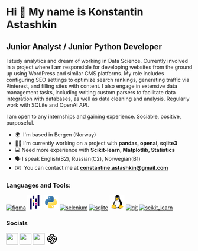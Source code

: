 Hi 👋 My name is Konstantin Astashkin
=====================================

Junior Analyst / Junior Python Developer
--------------

I study analytics and dream of working in Data Science. Currently involved in a project where I am responsible for developing websites from the ground up using WordPress and similar CMS platforms. My role includes configuring SEO settings to optimize search rankings, generating traffic via Pinterest, and filling sites with content. I also engage in extensive data management tasks, including writing custom parsers to facilitate data integration with databases, as well as data cleaning and analysis. Regularly work with SQLite and OpenAI API.

I am open to any internships and gaining experience. Sociable, positive, purposeful.

*   🌍  I'm based in Bergen (Norway)
*   👨‍💻  I'm currently working on a project with **pandas, openai, sqlite3**
*   💻  Need more experience with **Scikit-learn, Matplotlib, Statistics**
*   🗣  I speak English(B2), Russian(C2), Norwegian(B1)
*   ✉️  You can contact me at **[constantine.astashkin@gmail.com](mailto:constantine.astashkin@gmail.com)**


<h3 align="left">Languages and Tools:</h3>
<p align="left">
  <a href="https://www.figma.com/" target="_blank" rel="noreferrer"> <img src="https://www.vectorlogo.zone/logos/figma/figma-icon.svg" alt="figma" width="40" height="40"/></a> 
  <a href="https://pandas.pydata.org/" target="_blank" rel="noreferrer"> <img src="https://raw.githubusercontent.com/devicons/devicon/2ae2a900d2f041da66e950e4d48052658d850630/icons/pandas/pandas-original.svg" alt="pandas" width="40" height="40"/></a> 
  <a href="https://www.python.org" target="_blank" rel="noreferrer"> <img src="https://raw.githubusercontent.com/devicons/devicon/master/icons/python/python-original.svg" alt="python" width="40" height="40"/></a> 
  <a href="https://www.selenium.dev" target="_blank" rel="noreferrer"> <img src="https://raw.githubusercontent.com/detain/svg-logos/780f25886640cef088af994181646db2f6b1a3f8/svg/selenium-logo.svg" alt="selenium" width="40" height="40"/></a> 
  <a href="https://www.sqlite.org/" target="_blank" rel="noreferrer"> <img src="https://www.vectorlogo.zone/logos/sqlite/sqlite-icon.svg" alt="sqlite" width="40" height="40"/></a>
    <a href="https://www.linux.org/" target="_blank" rel="noreferrer"> <img src="https://raw.githubusercontent.com/devicons/devicon/master/icons/linux/linux-original.svg" alt="linux" width="40" height="40"/></a> 
  <a href="https://git-scm.com/" target="_blank" rel="noreferrer"> <img src="https://www.vectorlogo.zone/logos/git-scm/git-scm-icon.svg" alt="git" width="40" height="40"/></a> 
  <a href="https://scikit-learn.org/" target="_blank" rel="noreferrer"> <img src="https://upload.wikimedia.org/wikipedia/commons/0/05/Scikit_learn_logo_small.svg" alt="scikit_learn" width="40" height="40"/></a> 
</p>

<h3 align="left">Socials</h3>
<p align="left"> <a href="https://www.github.com/Konstantin2606" target="_blank" rel="noreferrer"><img src="https://raw.githubusercontent.com/danielcranney/readme-generator/main/public/icons/socials/github.svg" width="32" height="32" /></a> <a href="http://www.instagram.com/constantine_rolls" target="_blank" rel="noreferrer"><img src="https://raw.githubusercontent.com/danielcranney/readme-generator/main/public/icons/socials/instagram.svg" width="32" height="32" /></a> <a href="https://www.linkedin.com/in/constantine2606" target="_blank" rel="noreferrer"><img src="https://raw.githubusercontent.com/danielcranney/readme-generator/main/public/icons/socials/linkedin.svg" width="32" height="32" /></a> <a href="https://stepik.org/users/76486229" target="_blank" rel="noreferrer"><img src="https://github.com/Konstantin2606/Konstantin2606/raw/main/stepik.svg" width="32" height="32" /></a></p>
